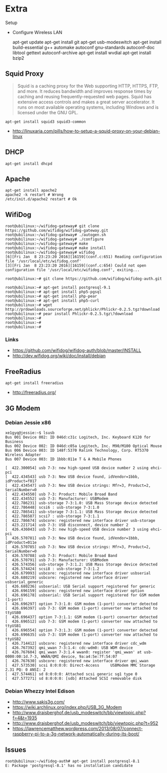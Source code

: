 Extra
==

Setup

- Configure Wireless LAN


    apt-get update
    apt-get install git
    apt-get usb-modeswitch
    apt-get install build-essential g++ automake autoconf gnu-standards autoconf-doc libtool gettext autoconf-archive
    apt-get install wvdial
    apt-get install bzip2

## Squid Proxy

> Squid is a caching proxy for the Web supporting HTTP, HTTPS, FTP, and more. It reduces bandwidth and improves response times by caching and reusing frequently-requested web pages. Squid has extensive access controls and makes a great server accelerator. It runs on most available operating systems, including Windows and is licensed under the GNU GPL.


    apt-get install squid3 squid3-common


- http://linuxaria.com/pills/how-to-setup-a-squid-proxy-on-your-debian-linux

## DHCP


    apt-get install dhcpd


## Apache


    apt-get install apache2
    apache2 -k restart # Wrong
    /etc/init.d/apache2 restart # Ok


## WifiDog

    root@ubilinux:~/wifidog-gateway# git clone https://github.com/wifidog/wifidog-gateway.git
    root@ubilinux:~/wifidog-gateway# ./autogen.sh
    root@ubilinux:~/wifidog-gateway# ./configure
    root@ubilinux:~/wifidog-gateway# make
    root@ubilinux:~/wifidog-gateway# make install
    root@ubilinux:~/wifidog-gateway# wifidog 
    [6][Fri Jan  8 23:23:20 2016][16159](conf.c:651) Reading configuration file '/usr/local/etc/wifidog.conf'
    [3][Fri Jan  8 23:23:20 2016][16159](conf.c:654) Could not open configuration file '/usr/local/etc/wifidog.conf', exiting...

    root@ubilinux:~# git clone https://github.com/wifidog/wifidog-auth.git
    
    root@ubilinux:~# apt-get install postgresql-9.1
    root@ubilinux:~# apt-get install php5-pgsql
    root@ubilinux:~# apt-get install php-pear
    root@ubilinux:~# apt-get install php5-curl
    root@ubilinux:~# wget http://prdownloads.sourceforge.net/phlickr/Phlickr-0.2.5.tgz?download
    root@ubilinux:~# pear install Phlickr-0.2.5.tgz\?download
    root@ubilinux:~# 
    root@ubilinux:~# 
    root@ubilinux:~# 

    
### Links

- https://github.com/wifidog/wifidog-auth/blob/master/INSTALL
- http://dev.wifidog.org/wiki/doc/install/debian


## FreeRadius

    apt-get install freeradius


- http://freeradius.org/


## 3G Modem

### Debian Jessie x86

    xe1gyq@jessie:~$ lsusb
    Bus 001 Device 002: ID 046d:c31c Logitech, Inc. Keyboard K120 for Business
    Bus 002 Device 002: ID 046d:c05a Logitech, Inc. M90/M100 Optical Mouse
    Bus 006 Device 003: ID 148f:5370 Ralink Technology, Corp. RT5370 Wireless Adapter
    Bus 007 Device 003: ID 1bbb:011e T & A Mobile Phones 

    [  422.300054] usb 7-3: new high-speed USB device number 2 using ehci-pci
    [  422.434543] usb 7-3: New USB device found, idVendor=1bbb, idProduct=f017
    [  422.434547] usb 7-3: New USB device strings: Mfr=3, Product=2, SerialNumber=0
    [  422.434550] usb 7-3: Product: Mobile Broad Band
    [  422.434552] usb 7-3: Manufacturer: USBModem
    [  422.786231] usb-storage 7-3:1.0: USB Mass Storage device detected
    [  422.786448] scsi6 : usb-storage 7-3:1.0
    [  422.786541] usb-storage 7-3:1.1: USB Mass Storage device detected
    [  422.786587] scsi7 : usb-storage 7-3:1.1
    [  422.786674] usbcore: registered new interface driver usb-storage
    [  423.221714] usb 7-3: USB disconnect, device number 2
    [  426.436043] usb 7-3: new high-speed USB device number 3 using ehci-pci
    [  426.570781] usb 7-3: New USB device found, idVendor=1bbb, idProduct=011e
    [  426.570785] usb 7-3: New USB device strings: Mfr=3, Product=2, SerialNumber=0
    [  426.570788] usb 7-3: Product: Mobile Broad Band
    [  426.570791] usb 7-3: Manufacturer: USBModem
    [  426.574356] usb-storage 7-3:1.2: USB Mass Storage device detected
    [  426.574424] scsi8 : usb-storage 7-3:1.2
    [  426.679993] usbcore: registered new interface driver usbserial
    [  426.680219] usbcore: registered new interface driver usbserial_generic
    [  426.680236] usbserial: USB Serial support registered for generic
    [  426.696159] usbcore: registered new interface driver option
    [  426.696178] usbserial: USB Serial support registered for GSM modem (1-port)
    [  426.696297] option 7-3:1.0: GSM modem (1-port) converter detected
    [  426.696397] usb 7-3: GSM modem (1-port) converter now attached to ttyUSB0
    [  426.696437] option 7-3:1.1: GSM modem (1-port) converter detected
    [  426.696512] usb 7-3: GSM modem (1-port) converter now attached to ttyUSB1
    [  426.696554] option 7-3:1.3: GSM modem (1-port) converter detected
    [  426.696635] usb 7-3: GSM modem (1-port) converter now attached to ttyUSB2
    [  426.714412] usbcore: registered new interface driver cdc_wdm
    [  426.767392] qmi_wwan 7-3:1.4: cdc-wdm0: USB WDM device
    [  426.767604] qmi_wwan 7-3:1.4 wwan0: register 'qmi_wwan' at usb-0000:00:1d.7-3, WWAN/QMI device, 9a:a4:5e:7f:54:07
    [  426.767630] usbcore: registered new interface driver qmi_wwan
    [  427.573530] scsi 8:0:0:0: Direct-Access     USBModem MMC Storage      2.31 PQ: 0 ANSI: 2
    [  427.574461] sd 8:0:0:0: Attached scsi generic sg1 type 0
    [  427.577271] sd 8:0:0:0: [sdb] Attached SCSI removable disk

### Debian Whezzy Intel Edison


- http://www.sakis3g.com/
- https://wiki.archlinux.org/index.php/USB_3G_Modem
- http://www.draisberghof.de/usb_modeswitch/bb/viewtopic.php?f=4&t=1935
- http://www.draisberghof.de/usb_modeswitch/bb/viewtopic.php?t=952
- https://lawrencematthew.wordpress.com/2013/08/07/connect-raspberry-pi-to-a-3g-network-automatically-during-its-boot/

## Issues

    root@ubilinux:~/wifidog-auth# apt-get install postgresql-8.1
    E: Package 'postgresql-8.1' has no installation candidate

